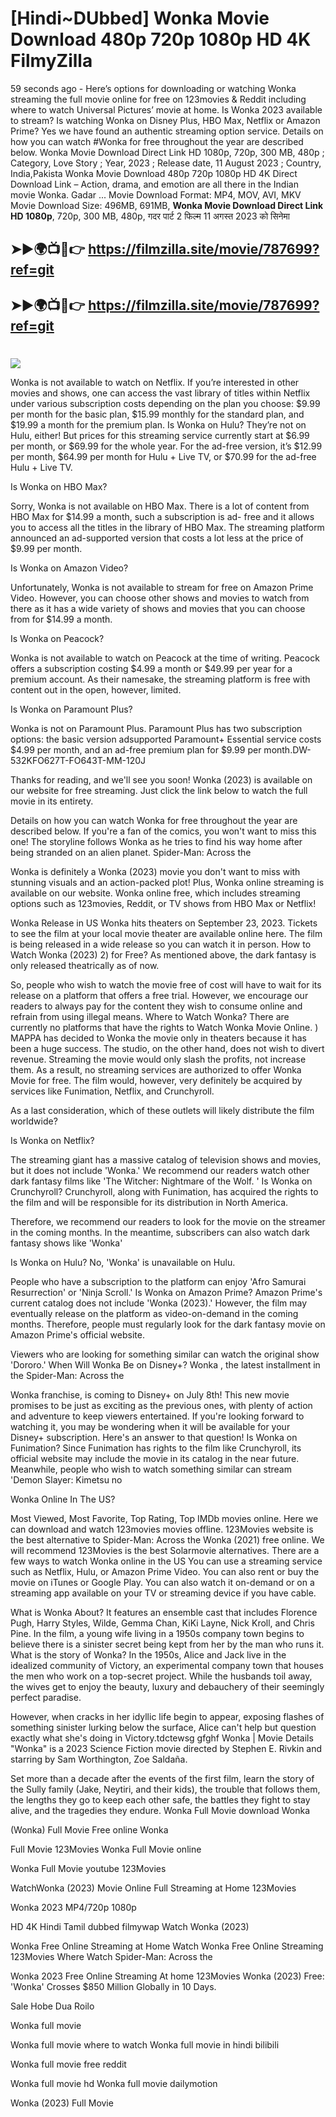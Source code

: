 # [Hindi~DUbbed] Wonka Movie Download 480p 720p 1080p HD 4K FilmyZilla


59 seconds ago - Here’s options for downloading or watching Wonka streaming the full movie online for free on 123movies & Reddit including where to watch Universal Pictures’ movie at home. Is Wonka 2023 available to stream? Is watching Wonka on Disney Plus, HBO Max, Netflix or Amazon Prime? Yes we have found an authentic streaming option service. Details on how you can watch #Wonka for free throughout the year are described below. Wonka Movie Download Direct Link HD 1080p, 720p, 300 MB, 480p ; Category, Love Story ; Year, 2023 ; Release date, 11 August 2023 ; Country, India,Pakista Wonka Movie Download 480p 720p 1080p HD 4K Direct Download Link – Action, drama, and emotion are all there in the Indian movie Wonka. Gadar ...
Movie Download Format: MP4, MOV, AVI, MKV
Movie Download Size: 496MB, 691MB, **Wonka Movie Download Direct Link HD 1080p**, 720p, 300 MB, 480p, गदर पार्ट 2 फिल्म 11 अगस्त 2023 को सिनेमा

## ➤►🌍📺📱👉   https://filmzilla.site/movie/787699?ref=git

## ➤►🌍📺📱👉   https://filmzilla.site/movie/787699?ref=git

#

<img src="https://image.tmdb.org/t/p/w780//yyFc8Iclt2jxPmLztbP617xXllT.jpg" />

Wonka is not available to watch on Netflix. If you’re interested in other movies and shows, one can access the vast library of titles within Netflix under various subscription costs depending on the plan you choose: $9.99 per month for the basic plan, $15.99 monthly for the standard plan, and $19.99 a month for the premium plan. Is Wonka on Hulu? They’re not on Hulu, either! But prices for this streaming service currently start at $6.99 per month, or $69.99 for the whole year. For the ad-free version, it’s $12.99 per month, $64.99 per month for Hulu + Live TV, or $70.99 for the ad-free Hulu + Live TV.

Is Wonka on HBO Max?

Sorry, Wonka is not available on HBO Max. There is a lot of content from HBO Max for $14.99 a month, such a subscription is ad- free and it allows you to access all the titles in the library of HBO Max. The streaming platform announced an ad-supported version that costs a lot less at the price of $9.99 per month.

Is Wonka on Amazon Video?

Unfortunately, Wonka is not available to stream for free on Amazon Prime Video. However, you can choose other shows and movies to watch from there as it has a wide variety of shows and movies that you can choose from for $14.99 a month.

Is Wonka on Peacock?

Wonka is not available to watch on Peacock at the time of writing. Peacock offers a subscription costing $4.99 a month or $49.99 per year for a premium account. As their namesake, the streaming platform is free with content out in the open, however, limited.

Is Wonka on Paramount Plus?

Wonka is not on Paramount Plus. Paramount Plus has two subscription options: the basic version adsupported Paramount+ Essential service costs $4.99 per month, and an ad-free premium plan for $9.99 per month.DW-532KFO627T-FO643T-MM-120J

Thanks for reading, and we'll see you soon! Wonka (2023) is available on our website for free streaming. Just click the link below to watch the full movie in its entirety.

Details on how you can watch Wonka for free throughout the year are described below. If you're a fan of the comics, you won't want to miss this one! The storyline follows Wonka as he tries to find his way home after being stranded on an alien planet. Spider-Man: Across the

Wonka is definitely a Wonka (2023) movie you don't want to miss with stunning visuals and an action-packed plot! Plus, Wonka online streaming is available on our website. Wonka online free, which includes streaming options such as 123movies, Reddit, or TV shows from HBO Max or Netflix!

Wonka Release in US Wonka hits theaters on September 23, 2023. Tickets to see the film at your local movie theater are available online here. The film is being released in a wide release so you can watch it in person. How to Watch Wonka (2023) 2) for Free? As mentioned above, the dark fantasy is only released theatrically as of now.

So, people who wish to watch the movie free of cost will have to wait for its release on a platform that offers a free trial. However, we encourage our readers to always pay for the content they wish to consume online and refrain from using illegal means. Where to Watch Wonka? There are currently no platforms that have the rights to Watch Wonka Movie Online. ) MAPPA has decided to Wonka the movie only in theaters because it has been a huge success. The studio, on the other hand, does not wish to divert revenue. Streaming the movie would only slash the profits, not increase them. As a result, no streaming services are authorized to offer Wonka Movie for free. The film would, however, very definitely be acquired by services like Funimation, Netflix, and Crunchyroll.

As a last consideration, which of these outlets will likely distribute the film worldwide?

Is Wonka on Netflix?

The streaming giant has a massive catalog of television shows and movies, but it does not include 'Wonka.' We recommend our readers watch other dark fantasy films like 'The Witcher: Nightmare of the Wolf. ' Is Wonka on Crunchyroll? Crunchyroll, along with Funimation, has acquired the rights to the film and will be responsible for its distribution in North America.

Therefore, we recommend our readers to look for the movie on the streamer in the coming months. In the meantime, subscribers can also watch dark fantasy shows like 'Wonka'

Is Wonka on Hulu? No, 'Wonka' is unavailable on Hulu.

People who have a subscription to the platform can enjoy 'Afro Samurai Resurrection' or 'Ninja Scroll.' Is Wonka on Amazon Prime? Amazon Prime's current catalog does not include 'Wonka (2023).' However, the film may eventually release on the platform as video-on-demand in the coming months. Therefore, people must regularly look for the dark fantasy movie on Amazon Prime's official website.

Viewers who are looking for something similar can watch the original show 'Dororo.' When Will Wonka Be on Disney+? Wonka , the latest installment in the Spider-Man: Across the

Wonka franchise, is coming to Disney+ on July 8th! This new movie promises to be just as exciting as the previous ones, with plenty of action and adventure to keep viewers entertained. If you're looking forward to watching it, you may be wondering when it will be available for your Disney+ subscription. Here's an answer to that question! Is Wonka on Funimation? Since Funimation has rights to the film like Crunchyroll, its official website may include the movie in its catalog in the near future. Meanwhile, people who wish to watch something similar can stream 'Demon Slayer: Kimetsu no

Wonka Online In The US?

Most Viewed, Most Favorite, Top Rating, Top IMDb movies online. Here we can download and watch 123movies movies offline. 123Movies website is the best alternative to Spider-Man: Across the Wonka (2021) free online. We will recommend 123Movies is the best Solarmovie alternatives. There are a few ways to watch Wonka online in the US You can use a streaming service such as Netflix, Hulu, or Amazon Prime Video. You can also rent or buy the movie on iTunes or Google Play. You can also watch it on-demand or on a streaming app available on your TV or streaming device if you have cable.

What is Wonka About? It features an ensemble cast that includes Florence Pugh, Harry Styles, Wilde, Gemma Chan, KiKi Layne, Nick Kroll, and Chris Pine. In the film, a young wife living in a 1950s company town begins to believe there is a sinister secret being kept from her by the man who runs it. What is the story of Wonka? In the 1950s, Alice and Jack live in the idealized community of Victory, an experimental company town that houses the men who work on a top-secret project. While the husbands toil away, the wives get to enjoy the beauty, luxury and debauchery of their seemingly perfect paradise.

However, when cracks in her idyllic life begin to appear, exposing flashes of something sinister lurking below the surface, Alice can't help but question exactly what she's doing in Victory.tdctewsg gfghf Wonka | Movie Details "Wonka" is a 2023 Science Fiction movie directed by Stephen E. Rivkin and starring by Sam Worthington, Zoe Saldaña.

Set more than a decade after the events of the first film, learn the story of the Sully family (Jake, Neytiri, and their kids), the trouble that follows them, the lengths they go to keep each other safe, the battles they fight to stay alive, and the tragedies they endure. Wonka Full Movie download Wonka

(Wonka) Full Movie Free online Wonka

Full Movie 123Movies Wonka Full Movie online

Wonka Full Movie youtube 123Movies

WatchWonka (2023) Movie Online Full Streaming at Home 123Movies

Wonka 2023 MP4/720p 1080p

HD 4K Hindi Tamil dubbed filmywap Watch Wonka (2023)

Wonka Free Online Streaming at Home Watch Wonka Free Online Streaming 123Movies Where Watch Spider-Man: Across the

Wonka 2023 Free Online Streaming At home 123Movies Wonka (2023) Free: 'Wonka' Crosses $850 Million Globally in 10 Days.

Sale Hobe Dua Roilo

Wonka full movie

Wonka full movie where to watch Wonka full movie in hindi bilibili

Wonka full movie free reddit

Wonka full movie hd Wonka full movie dailymotion

Wonka (2023) Full Movie